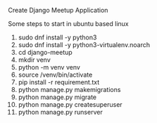 Create Django Meetup Application

Some steps to start in ubuntu based linux

1. sudo dnf install -y python3
2. sudo dnf install -y python3-virtualenv.noarch
3. cd django-meetup
4. mkdir venv
5. python -m venv venv
6. source /venv/bin/activate
7. pip install -r requirement.txt
8. python manage.py makemigrations
9. python manage.py migrate
10. python manage.py createsuperuser
11. python manage.py runserver

